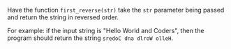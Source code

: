Have the function `first_reverse(str)` take the `str` parameter being passed and return the string in reversed order.

For example: if the input string is "Hello World and Coders", then the program should return the string `sredoC dna dlroW olleH`.
